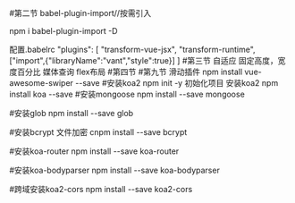 #第二节
babel-plugin-import//按需引入

npm i babel-plugin-import -D

配置.babelrc
"plugins": [
      "transform-vue-jsx", 
      "transform-runtime",
      ["import",{"libraryName":"vant","style":true}]
  ]
#第三节
自适应
固定高度，宽度百分比
媒体查询
flex布局
#第四节
#第九节
滑动插件
npm install vue-awesome-swiper --save
#安装koa2
npm init -y 初始化项目
安装koa2
npm install koa --save
#安装mongoose
npm install --save mongoose

#安装glob
npm install --save glob

#安装bcrypt 文件加密
cnpm install --save bcrypt

#安装koa-router
npm install --save koa-router

#安装koa-bodyparser
npm install --save koa-bodyparser

#跨域安装koa2-cors
npm install --save koa2-cors
